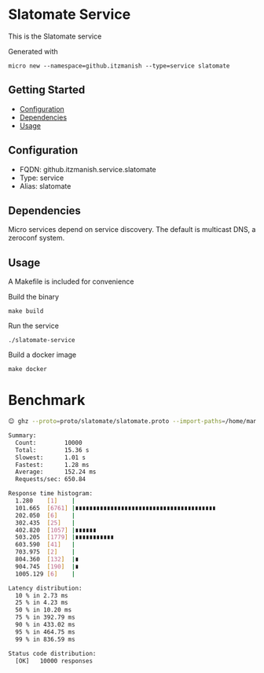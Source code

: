 # Slatomate Service

This is the Slatomate service

Generated with

```
micro new --namespace=github.itzmanish --type=service slatomate
```

## Getting Started

- [Configuration](#configuration)
- [Dependencies](#dependencies)
- [Usage](#usage)

## Configuration

- FQDN: github.itzmanish.service.slatomate
- Type: service
- Alias: slatomate

## Dependencies

Micro services depend on service discovery. The default is multicast DNS, a zeroconf system.

## Usage

A Makefile is included for convenience

Build the binary

```
make build
```

Run the service

```
./slatomate-service
```

Build a docker image

```
make docker
```

# Benchmark

```bash
😊 ghz --proto=proto/slatomate/slatomate.proto --import-paths=/home/manish/.local/include --insecure --call=github.itzmanish.service.slatomate.Slatomate.Me  -c 100 -n 10000 -d '{"api_key":"apikey"}' 127.0.0.1:39215

Summary:
  Count:        10000
  Total:        15.36 s
  Slowest:      1.01 s
  Fastest:      1.28 ms
  Average:      152.24 ms
  Requests/sec: 650.84

Response time histogram:
  1.280    [1]    |
  101.665  [6761] |∎∎∎∎∎∎∎∎∎∎∎∎∎∎∎∎∎∎∎∎∎∎∎∎∎∎∎∎∎∎∎∎∎∎∎∎∎∎∎∎
  202.050  [6]    |
  302.435  [25]   |
  402.820  [1057] |∎∎∎∎∎∎
  503.205  [1779] |∎∎∎∎∎∎∎∎∎∎∎
  603.590  [41]   |
  703.975  [2]    |
  804.360  [132]  |∎
  904.745  [190]  |∎
  1005.129 [6]    |

Latency distribution:
  10 % in 2.73 ms
  25 % in 4.23 ms
  50 % in 10.20 ms
  75 % in 392.79 ms
  90 % in 433.02 ms
  95 % in 464.75 ms
  99 % in 836.59 ms

Status code distribution:
  [OK]   10000 responses
  
```